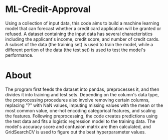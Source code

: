 # ML-Credit-Approval
Using a collection of input data, this code aims to build a machine learning model that can forecast whether a credit card application will be granted or refused. A dataset containing the input data has several characteristics including the applicant's income, credit score, and number of credit cards. A subset of the data (the training set) is used to train the model, while a different portion of the data (the test set) is used to test the model's performance.

# About
The program first feeds the dataset into pandas, preprocesses it, and then divides it into training and test sets. Depending on the column's data type, the preprocessing procedures also involve removing certain columns, replacing "?" with NaN values, imputing missing values with the mean or the most common value, one-hot encoding categorical features, and scaling the features. Following preprocessing, the code creates predictions using the test data and fits a logistic regression model to the training data. The model's accuracy score and confusion matrix are then calculated, and GridSearchCV is used to figure out the best hyperparameter values.
